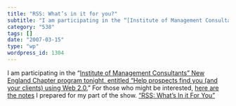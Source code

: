 ```yaml
---
title: "RSS: What’s in it for you?"
subtitle: "I am participating in the “[Institute of Management Consultants” New England Chapter program tonight..."
category: "538"
tags: []
date: "2007-03-15"
type: "wp"
wordpress_id: 1304
---
```

I am participating in the “[Institute of Management Consultants” New England Chapter program tonight, entitled “Help prospects find you (and your clients) using Web 2.0.](http://www.imcne.org/weekly_updates/wu_07_0314.html#event3)” 
For those who might be interested, [here are the notes](/stories/rssprez.pdf) I prepared for my part of the show. [“RSS: What’s In it For You”](/stories/rssprez.pdf)